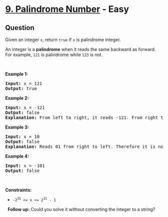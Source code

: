 # [9. Palindrome Number](https://leetcode.com/problems/palindrome-number/) - Easy

## Question

Given an integer `` x ``, return `` true `` if `` x `` is palindrome integer.

An integer is a __palindrome__ when it reads the same backward as forward. For example, `` 121 `` is palindrome while `` 123 `` is not.

&nbsp;

__Example 1:__

<pre>
<strong>Input:</strong> x = 121
<strong>Output:</strong> true
</pre>

__Example 2:__

<pre>
<strong>Input:</strong> x = -121
<strong>Output:</strong> false
<strong>Explanation:</strong> From left to right, it reads -121. From right to left, it becomes 121-. Therefore it is not a palindrome.
</pre>

__Example 3:__

<pre>
<strong>Input:</strong> x = 10
<strong>Output:</strong> false
<strong>Explanation:</strong> Reads 01 from right to left. Therefore it is not a palindrome.
</pre>

__Example 4:__

<pre>
<strong>Input:</strong> x = -101
<strong>Output:</strong> false
</pre>

&nbsp;

__Constraints:__

* <code>-2<sup>31</sup>&nbsp;&lt;= x &lt;= 2<sup>31</sup>&nbsp;- 1</code>

&nbsp;
__Follow up:__ Could you solve it without converting the integer to a string?
